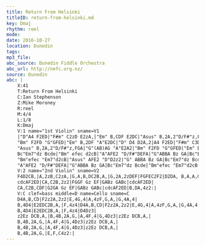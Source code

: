 ```yaml
---
title: Return From Helsinki
titleID: return-from-helsinki.md
key: Dmaj
rhythm: reel
mode:
date: 2016-10-27
location: Dunedin
tags:
mp3_file:
abc_source: Dunedin Fiddle Orchestra
abc_url: http://nefc.org.nz/
source: Dunedin
abc: |
    X:41
    T:Return From Helsinki
    C:Ian Stephenson
    Z:Mike Moroney
    R:reel
    M:4/4
    L:1/8
    K:Dmaj
    V:1 name="1st Violin" sname=V1
    |"D"A4 F2ED|"F#m" C2zD E2zA,|"Em" B,CDF E2DC|"Asus" B,2A,2"D/F#"z,FGA|"G"(AB)AG"A"E2A2|!
    "Bm" F2FD "G"GFED|"Em" B,2DF "A"E2DC|"D" D4 D2A,2|A4 F2ED|"F#m" C3D E2zA,|"Em" B,CDF E2DC|!
    "Asus" B,2A,2"D/F#"z,FGA|"G"(AB)AG "A"E2A2|"Bm" F2FD "G"GFED|"Em" B,2DF "A"E2DC|"D" D4 DEFA|"G" B2BA Bz GA|!
    Bc"Em7"dz Bcde|"Bm" efec d2cB|"A"AFE2 "D/F#"DEFA|"G"ABBA Bz GA|Bc"Em7"dz Bcde|!
    "Bm"efec "Em7"d2cB|"Asus" AFE2 "D"D2z2|"G" ABBA Bz GA|Bc"Em7"dz Bcde|"Bm" efec d2cB|!
    "A"AFE2 "D/F#"DEFA|"G"ABBA Bz GA|Bc"Em7"dz Bcde|"Bm"efec "Em7"d2cB|AF"Asus"E4 z2:|
    V:2 name="2nd Violin" sname=V2
    F4D2CB,|A,2zB,C2zA,|G,A,B,DC2B,A,|G,2A,2zDEF|FGFEC2F2|D2DA, B,A,A,G,|G,2B,DC2A,G,|A,4z4|F4D2CB,|A,3B,C2zA,|G,A,B,DC2B,A,|G,2A,2zDEF|FGFEC2F2|D2DA, B,A,A,G,|G,2B,DC2A,G,|A,4A,B,DF|G2GF Gz EF|GABz GABc|cdcAF2ED|CA,C2A,B,DF|FGGF Gz EF|GABz GABc|
    cdcAF2ED|CA,C2B,2z2|FGGF Gz EF|GABz GABc|cdcAF2ED|
    CA,C2B,CDF|G2GA Gz EF|GABz GABc|cdcAF2ED|B,DA,4z2:|
    V:C clef=bass middle=D name=Cello sname=C
    D4A,B,CD|F2z2A,2z2|E,4G,4|A,4zF,G,A,|G,4A,4|
    B,4D4|E2EDC2B,A,|F,4z4|D4A,B,CD|F2z2A,2z2|E,4G,4|A,4zF,G,A,|G,4A,4|
    B,4D4|E2EDC2B,A,|F,4z4|D4Dz3|
    z2Ez DCB,A,|B,4B,2A,G,|A,4F,4|G,4Dz3|z2Ez DCB,A,|
    B,4B,2A,G,|A,4F,4|G,4Dz3|z2Ez DCB,A,|
    B,4B,2A,G,|A,4F,4|G,4Dz3|z2Ez DCB,A,|
    B,4B,2A,G,|E,F,C4z2:|
---
```

